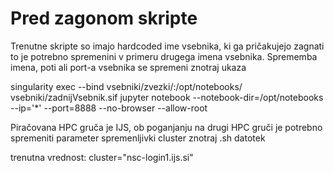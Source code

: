 # Pred zagonom skripte
Trenutne skripte so imajo hardcoded ime vsebnika, ki ga pričakujejo zagnati
to je potrebno spremenini v primeru drugega imena vsebnika.
Sprememba imena, poti ali port-a vsebnika se spremeni znotraj ukaza

singularity exec --bind vsebniki/zvezki/:/opt/notebooks/ vsebniki/zadnijVsebnik.sif jupyter notebook  --notebook-dir=/opt/notebooks --ip='*' --port=8888 --no-browser --allow-root  

Piračovana HPC gruča je IJS, ob poganjanju na drugi HPC gruči je potrebno
spremeniti parameter spremenljivki cluster znotraj .sh datotek

trenutna vrednost:
cluster="nsc-login1.ijs.si"
